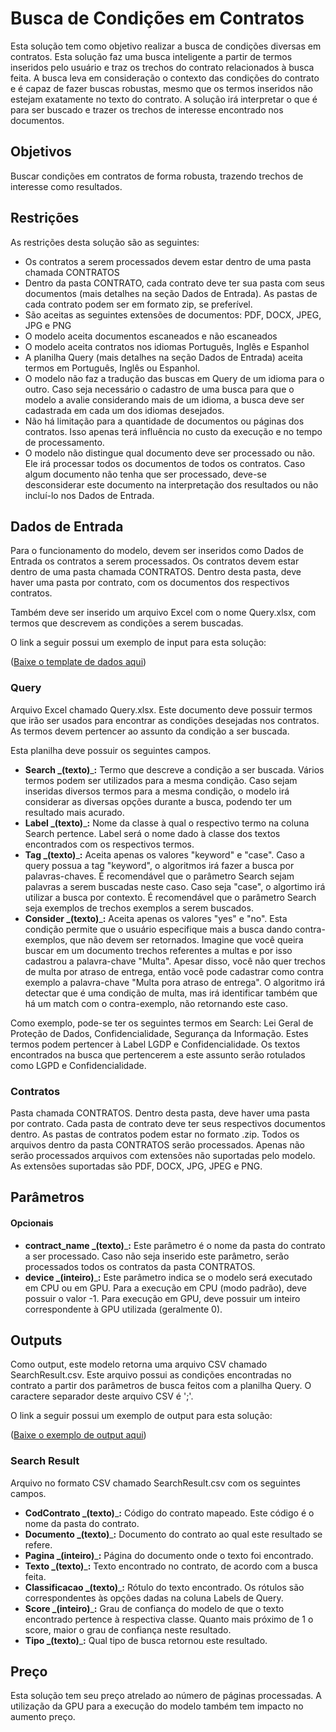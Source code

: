 # Busca de Condições em Contratos

Esta solução tem como objetivo realizar a busca de condições diversas em contratos. Esta solução faz uma busca inteligente a partir de termos inseridos pelo usuário e traz os trechos do contrato relacionados à busca feita. A busca leva em consideração o contexto das condições do contrato e é capaz de fazer buscas robustas, mesmo que os termos inseridos não estejam exatamente no texto do contrato. A solução irá interpretar o que é para ser buscado e trazer os trechos de interesse encontrado nos documentos.

## Objetivos

Buscar condições em contratos de forma robusta, trazendo trechos de interesse como resultados.

## Restrições

As restrições desta solução são as seguintes:

* Os contratos a serem processados devem estar dentro de uma pasta chamada CONTRATOS
* Dentro da pasta CONTRATO, cada contrato deve ter sua pasta com seus documentos (mais detalhes na seção Dados de Entrada). As pastas de cada contrato podem ser em formato zip, se preferível.
* São aceitas as seguintes extensões de documentos: PDF, DOCX, JPEG, JPG e PNG
* O modelo aceita documentos escaneados e não escaneados
* O modelo aceita contratos nos idiomas Português, Inglês e Espanhol
* A planilha Query (mais detalhes na seção Dados de Entrada) aceita termos em Português, Inglês ou Espanhol.
* O modelo não faz a tradução das buscas em Query de um idioma para o outro. Caso seja necessário o cadastro de uma busca para que o modelo a avalie considerando mais de um idioma, a busca deve ser cadastrada em cada um dos idiomas desejados.
* Não há limitação para a quantidade de documentos ou páginas dos contratos. Isso apenas terá influência no custo da execução e no tempo de processamento.
* O modelo não distingue qual documento deve ser processado ou não. Ele irá processar todos os documentos de todos os contratos. Caso algum documento não tenha que ser processado, deve-se desconsiderar este documento na interpretação dos resultados ou não incluí-lo nos Dados de Entrada.

## Dados de Entrada

Para o funcionamento do modelo, devem ser inseridos como Dados de Entrada os contratos a serem processados. Os contratos devem estar dentro de uma pasta chamada CONTRATOS. Dentro desta pasta, deve haver uma pasta por contrato, com os documentos dos respectivos contratos.

Também deve ser inserido um arquivo Excel com o nome Query.xlsx, com termos que descrevem as condições a serem buscadas.

O link a seguir possui um exemplo de input para esta solução:

([Baixe o template de dados aqui](doc/input\_example.zip))

### Query

Arquivo Excel chamado Query.xlsx. Este documento deve possuir termos que irão ser usados para encontrar as condições desejadas nos contratos. As termos devem pertencer ao assunto da condição a ser buscada.

Esta planilha deve possuir os seguintes campos.

* **Search **_**(texto)**_**:** Termo que descreve a condição a ser buscada. Vários termos podem ser utilizados para a mesma condição. Caso sejam inseridas diversos termos para a mesma condição, o modelo irá considerar as diversas opções durante a busca, podendo ter um resultado mais acurado.
* **Label **_**(texto)**_**:** Nome da classe à qual o respectivo termo na coluna Search pertence. Label será o nome dado à classe dos textos encontrados com os respectivos termos.
* **Tag **_**(texto)**_**:** Aceita apenas os valores "keyword" e "case". Caso a query possua a tag "keyword", o algoritmos irá fazer a busca por palavras-chaves. É recomendável que o parâmetro Search sejam palavras a serem buscadas neste caso. Caso seja "case", o algortimo irá utilizar a busca por contexto. É recomendável que o parâmetro Search seja exemplos de trechos exemplos a serem buscados.
* **Consider **_**(texto)**_**:** Aceita apenas os valores "yes" e "no". Esta condição permite que o usuário especifique mais a busca dando contra-exemplos, que não devem ser retornados. Imagine que você queira buscar em um documento trechos referentes a multas e por isso cadastrou a palavra-chave "Multa". Apesar disso, você não quer trechos de multa por atraso de entrega, então você pode cadastrar como contra exemplo a palavra-chave "Multa pora atraso de entrega". O algoritmo irá detectar que é uma condição de multa, mas irá identificar também que há um match com o contra-exemplo, não retornando este caso.

Como exemplo, pode-se ter os seguintes termos em Search: Lei Geral de Proteção de Dados, Confidencialidade, Segurança da Informação. Estes termos podem pertencer à Label LGDP e Confidencialidade. Os textos encontrados na busca que pertencerem a este assunto serão rotulados como LGPD e Confidencialidade.

### Contratos

Pasta chamada CONTRATOS. Dentro desta pasta, deve haver uma pasta por contrato. Cada pasta de contrato deve ter seus respectivos documentos dentro. As pastas de contratos podem estar no formato .zip. Todos os arquivos dentro da pasta CONTRATOS serão processados. Apenas não serão processados arquivos com extensões não suportadas pelo modelo. As extensões suportadas são PDF, DOCX, JPG, JPEG e PNG.

## Parâmetros

#### Opcionais

* **contract\_name **_**(texto)**_**:** Este parâmetro é o nome da pasta do contrato a ser processado. Caso não seja inserido este parâmetro, serão processados todos os contratos da pasta CONTRATOS.
* **device **_**(inteiro)**_**:** Este parâmetro indica se o modelo será executado em CPU ou em GPU. Para a execução em CPU (modo padrão), deve possuir o valor -1. Para execução em GPU, deve possuir um inteiro correspondente à GPU utilizada (geralmente 0).

## Outputs

Como output, este modelo retorna uma arquivo CSV chamado SearchResult.csv. Este arquivo possui as condições encontradas no contrato a partir dos parâmetros de busca feitos com a planilha Query. O caractere separador deste arquivo CSV é ';'.

O link a seguir possui um exemplo de output para esta solução:

([Baixe o exemplo de output aqui](doc/SearchResult.xlsx))

### Search Result

Arquivo no formato CSV chamado SearchResult.csv com os seguintes campos.

* **CodContrato **_**(texto)**_**:** Código do contrato mapeado. Este código é o nome da pasta do contrato.
* **Documento **_**(texto)**_**:** Documento do contrato ao qual este resultado se refere.
* **Pagina **_**(inteiro)**_**:** Página do documento onde o texto foi encontrado.
* **Texto **_**(texto)**_**:** Texto encontrado no contrato, de acordo com a busca feita.
* **Classificacao **_**(texto)**_**:** Rótulo do texto encontrado. Os rótulos são correspondentes às opções dadas na coluna Labels de Query.
* **Score **_**(inteiro)**_**:** Grau de confiança do modelo de que o texto encontrado pertence à respectiva classe. Quanto mais próximo de 1 o score, maior o grau de confiança neste resultado.
* **Tipo **_**(texto)**_**:** Qual tipo de busca retornou este resultado.

## Preço

Esta solução tem seu preço atrelado ao número de páginas processadas. A utilização da GPU para a execução do modelo também tem impacto no aumento preço.
